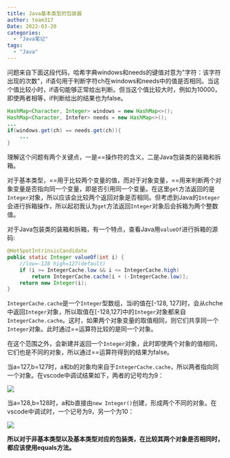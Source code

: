 ```yaml
---
title: Java基本类型的包装器
author: team317
Date: 2022-03-20
categories:  
  - "Java笔记"
tags:  
  - "Java"
---
```


问题来自下面这段代码，哈希字典windows和needs的键值对意为"字符：该字符出现的次数"，if语句用于判断字符ch在windows和needs中的值是否相同。当这个值比较小时，if语句能够正常给出判断。但当这个值比较大时，例如为10000，即使两者相等，if判断给出的结果也为false。<!--more-->

```Java
HashMap<Character, Integer> windows = new HashMap<>();
HashMap<Character, Intefer> needs = new HashMap<>();
...
if(windows.get(ch) == needs.get(ch)){
    ...
}
```
理解这个问题有两个关键点，一是==操作符的含义，二是Java包装类的装箱和拆箱。

对于基本类型，==用于比较两个变量的值，而对于对象变量，==用来判断两个对象变量是否指向同一个变量，即是否引用同一个变量。在这里`get`方法返回的是`Integer`对象，所以应该会比较两个返回对象是否相同。但考虑到Java的`Integer`会进行拆箱操作，所以起初我认为`get`方法返回`Integer`对象后会拆箱为两个整数值。

对于Java包装类的装箱和拆箱，有一个特点，查看Java用`valueOf`进行拆箱的源码:
```Java
@HotSpotIntrinsicCandidate
public static Integer valueOf(int i) {
    //low=-128 high=127(default)
    if (i >= IntegerCache.low && i <= IntegerCache.high)
        return IntegerCache.cache[i + (-IntegerCache.low)];
    return new Integer(i);
}
```
`IntegerCache.cache`是一个`Integer`型数组，当i的值在[-128, 127]时，会从chche中返回`Integer`对象，所以取值在[-128,127]中的`Integer`对象都来自`IntegerCache.cache`。这时，如果两个对象变量的取值相同，则它们共享同一个`Integer`对象。此时通过==运算符比较的是同一个对象。

在这个范围之外，会新建并返回一个`Integer`对象，此时即使两个对象的值相同，它们也是不同的对象，所以通过==运算符得到的结果为false。

当a=127,b=127时，a和b的对象均来自于`IntegerCache.cache`，所以两者指向同一个对象。在vscode中调试结果如下，两者的记号均为9：

![](https://gitee.com/Team317/pictures/raw/master/images/20220320174036.png)

当a=128,b=128时，a和b直接由`new Integer()`创建，形成两个不同的对象。在vscode中调试时，一个记号为9，另一个为10：

![](https://gitee.com/Team317/pictures/raw/master/images/20220320173319.png)

**所以对于非基本类型以及基本类型对应的包装类，在比较其两个对象是否相同时，都应该使用equals方法。**